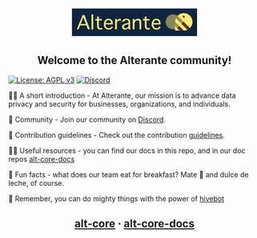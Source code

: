 <h1 align="center">
  <img src="https://github.com/sync-different/.github/blob/main/alt-logo.png" alt="Alterante Core" width="250">
  <h2 align="center">Welcome to the Alterante community!<br></h2>
</h1>

[![License: AGPL v3](https://img.shields.io/badge/License-AGPL_v3-blue.svg)](https://www.gnu.org/licenses/agpl-3.0)
[![Discord](https://img.shields.io/discord/1153355258236502046)](https://discord.com/invite/Gjw9sqYuUY)

<p>
🙋‍♀️ A short introduction - At Alterante, our mission is to advance data privacy and security for businesses, organizations, and individuals.

👬 Community - Join our community on [Discord](https://discord.com/invite/Gjw9sqYuUY).

🌈 Contribution guidelines - Check out the contribution [guidelines](https://github.com/sync-different/alt-core/blob/main/CONTRIBUTING.md).

👩‍💻 Useful resources - you can find our docs in this repo, and in our doc repos [alt-core-docs](https://www.github.com/sync-different/alt-core-docs)

🍿 Fun facts - what does our team eat for breakfast? Mate 🧉 and dulce de leche, of course. 

🧙 Remember, you can do mighty things with the power of [hivebot](https://hivebot.co)

</p>

<h2 align=center">
  <p align="center">
    <a href="https://github.com/sync-different/alt-core">alt-core</a>
    ·
    <a href="https://github.com/sync-different/alt-core-docs">alt-core-docs</a>
  </p>
</h2>
